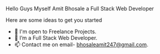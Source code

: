 Hello Guys Myself Amit Bhosale a Full Stack Web Developer 


Here are some ideas to get you started

- 👋 I'm open to Freelance Projects.
- 👀 I’m a Full Stack Web Developer.
- 📫 Contact me on email- bhosaleamit247@gmail.com.


